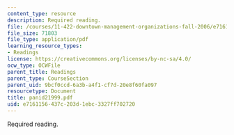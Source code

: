 ```yaml
---
content_type: resource
description: Required reading.
file: /courses/11-422-downtown-management-organizations-fall-2006/e7161156437c203d1ebc3327ff702720_panid21999.pdf
file_size: 71803
file_type: application/pdf
learning_resource_types:
- Readings
license: https://creativecommons.org/licenses/by-nc-sa/4.0/
ocw_type: OCWFile
parent_title: Readings
parent_type: CourseSection
parent_uid: 9bcf0ccd-6a3b-a4f1-cf7d-20e8f60fa097
resourcetype: Document
title: panid21999.pdf
uid: e7161156-437c-203d-1ebc-3327ff702720
---
```

Required reading.